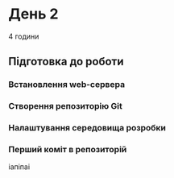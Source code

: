 # День 2

4 години

## Підготовка до роботи

### Встановлення web-сервера

### Створення репозиторію Git

### Налаштування середовища розробки

### Перший коміт в репозиторій
іапіпаі